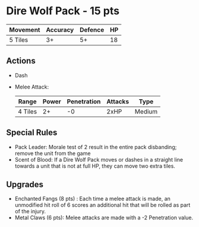 # Dire Wolf Pack - 15 pts

| Movement | Accuracy | Defence | HP |
| ------ | ------ | ------ | ------ | 
| 5 Tiles | 3+ | 5+ | 18 |

## Actions
- Dash
- Melee Attack:

    | Range | Power | Penetration | Attacks | Type |
    | ------ | ------ | ------ | ------ | ------ |
    | 4 Tiles | 2+ | -0 | 2xHP | Medium |


## Special Rules
- Pack Leader: Morale test of 2 result in the entire pack disbanding; remove the unit from the game
- Scent of Blood: If a Dire Wolf Pack moves or dashes in a straight line towards a unit that is not at full HP, they can move two extra tiles.

## Upgrades
- Enchanted Fangs (8 pts) : Each time a melee attack is made, an unmodified hit roll of 6 scores an additional hit that will be rolled as part of the injury.
- Metal Claws (6 pts): Melee attacks are made with a -2 Penetration value.
